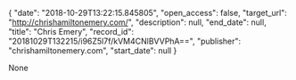 {
  "date": "2018-10-29T13:22:15.845805", 
  "open_access": false, 
  "target_url": "http://chrishamiltonemery.com/", 
  "description": null, 
  "end_date": null, 
  "title": "Chris Emery", 
  "record_id": "20181029T132215/i96Z5l7f/kVM4CNlBVVPhA==", 
  "publisher": "chrishamiltonemery.com", 
  "start_date": null
}

None